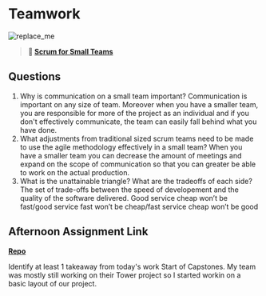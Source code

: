 # Teamwork

![replace_me](https://codeworks.blob.core.windows.net/public/assets/img/illustrations/placeholder.svg)

> **📖 [Scrum for Small Teams](https://codeworksacademy.com/fs-student-guide/resources/wk8-9/02-Scrum-For-Small-Teams)**

## Questions

1. Why is communication on a small team important?
Communication is important on any size of team. Moreover when you have a smaller team, you are responsible for more of the project as an individual and if you don't effectively communicate, the team can easily fall behind what you have done.
2. What adjustments from traditional sized scrum teams need to be made to use the agile methodology effectively in a small team?
When you have a smaller team you can decrease the amount of meetings and expand on the scope of communication so that you can greater be able to work on the actual production.
3. What is the unattainable triangle? What are the tradeoffs of each side?
The set of trade-offs between the speed of developement and the quality of the software delivered. Good service cheap won’t be fast/good service fast won’t be cheap/fast service cheap won’t be good
## Afternoon Assignment Link

**[Repo](https://github.com/bcrossley712/<ASSIGNMENT_REPO>)**

Identify at least 1 takeaway from today's work
Start of Capstones.  My team was mostly still working on their Tower project so I started workin on a basic layout of our project.